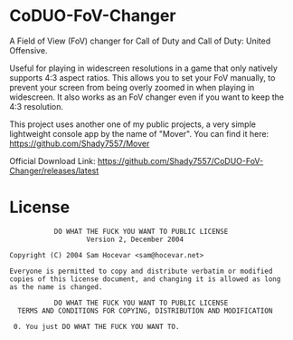 # CoDUO-FoV-Changer
A Field of View (FoV) changer for Call of Duty and Call of Duty: United Offensive.

Useful for playing in widescreen resolutions in a game that only natively supports 4:3 aspect ratios. This allows you to set your FoV manually, to prevent your screen from being overly zoomed in when playing in widescreen. It also works as an FoV changer even if you want to keep the 4:3 resolution.

This project uses another one of my public projects, a very simple lightweight console app by the name of "Mover". You can find it here: https://github.com/Shady7557/Mover


Official Download Link: https://github.com/Shady7557/CoDUO-FoV-Changer/releases/latest

# License
```
           DO WHAT THE FUCK YOU WANT TO PUBLIC LICENSE
                   Version 2, December 2004

Copyright (C) 2004 Sam Hocevar <sam@hocevar.net>

Everyone is permitted to copy and distribute verbatim or modified
copies of this license document, and changing it is allowed as long
as the name is changed.

           DO WHAT THE FUCK YOU WANT TO PUBLIC LICENSE
  TERMS AND CONDITIONS FOR COPYING, DISTRIBUTION AND MODIFICATION

 0. You just DO WHAT THE FUCK YOU WANT TO.
```

